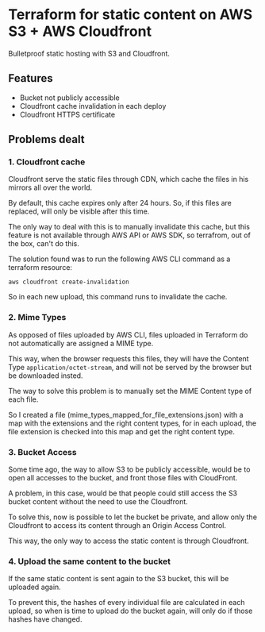 # Terraform for static content on AWS S3 + AWS Cloudfront
Bulletproof static hosting with S3 and Cloudfront.
## Features
- Bucket not publicly accessible
- Cloudfront cache invalidation in each deploy
- Cloudfront HTTPS certificate

## Problems dealt

### 1. Cloudfront cache

Cloudfront serve the static files through CDN, which cache the files in his mirrors all over the world.

By default, this cache expires only after 24 hours. So, if this files are replaced, will only be visible after this time.

The only way to deal with this is to manually invalidate this cache, but this feature is not available through AWS API or AWS SDK, so terrafrom, out of the box, can't do this.

The solution found was to run the following AWS CLI command as a terraform resource:

```aws cloudfront create-invalidation```

So in each new upload, this command runs to invalidate the cache.

### 2. Mime Types

As opposed of files uploaded by AWS CLI, files uploaded in Terraform do not automatically are assigned a MIME type. 

This way, when the browser requests this files, they will have the Content Type ```application/octet-stream```, and will not be served by the browser but be downloaded insted.

The way to solve this problem is to manually set the MIME Content type of each file.

So I created a file (mime_types_mapped_for_file_extensions.json) with a map with the extensions and the right content types, for in each upload, the file extension is checked into this map and get the right content type.

### 3. Bucket Access

Some time ago, the way to allow S3 to be publicly accessible, would be to open all accesses to the bucket, and front those files with CloudFront.

A problem, in this case, would be that people could still access the S3 bucket content without the need to use the Cloudfront.

To solve this, now is possible to let the bucket be private, and allow only the Cloudfront to access its content through an Origin Access Control.

This way, the only way to access the static content is through Cloudfront.

### 4. Upload the same content to the bucket

If the same static content is sent again to the S3 bucket, this will be uploaded again. 

To prevent this, the hashes of every individual file are calculated in each upload, so when is time to upload do the bucket again, will only do if those hashes have changed.
